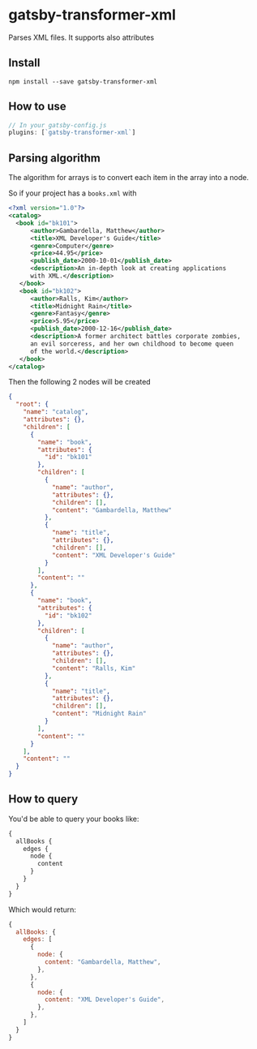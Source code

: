 # gatsby-transformer-xml

Parses XML files. It supports also attributes

## Install

`npm install --save gatsby-transformer-xml`

## How to use

```javascript
// In your gatsby-config.js
plugins: [`gatsby-transformer-xml`]
```

## Parsing algorithm

The algorithm for arrays is to convert each item in the array into a node.

So if your project has a `books.xml` with

```xml
<?xml version="1.0"?>
<catalog>
  <book id="bk101">
      <author>Gambardella, Matthew</author>
      <title>XML Developer's Guide</title>
      <genre>Computer</genre>
      <price>44.95</price>
      <publish_date>2000-10-01</publish_date>
      <description>An in-depth look at creating applications
      with XML.</description>
   </book>
   <book id="bk102">
      <author>Ralls, Kim</author>
      <title>Midnight Rain</title>
      <genre>Fantasy</genre>
      <price>5.95</price>
      <publish_date>2000-12-16</publish_date>
      <description>A former architect battles corporate zombies,
      an evil sorceress, and her own childhood to become queen
      of the world.</description>
   </book>
</catalog>
```

Then the following 2 nodes will be created

```json
{
  "root": {
    "name": "catalog",
    "attributes": {},
    "children": [
      {
        "name": "book",
        "attributes": {
          "id": "bk101"
        },
        "children": [
          {
            "name": "author",
            "attributes": {},
            "children": [],
            "content": "Gambardella, Matthew"
          },
          {
            "name": "title",
            "attributes": {},
            "children": [],
            "content": "XML Developer's Guide"
          }
        ],
        "content": ""
      },
      {
        "name": "book",
        "attributes": {
          "id": "bk102"
        },
        "children": [
          {
            "name": "author",
            "attributes": {},
            "children": [],
            "content": "Ralls, Kim"
          },
          {
            "name": "title",
            "attributes": {},
            "children": [],
            "content": "Midnight Rain"
          }
        ],
        "content": ""
      }
    ],
    "content": ""
  }
}
```

## How to query

You'd be able to query your books like:

```graphql
{
  allBooks {
    edges {
      node {
        content
      }
    }
  }
}
```

Which would return:

```javascript
{
  allBooks: {
    edges: [
      {
        node: {
          content: "Gambardella, Matthew",
        },
      },
      {
        node: {
          content: "XML Developer's Guide",
        },
      },
    ]
  }
}
```
